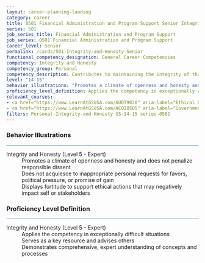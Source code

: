 ```yaml
---
layout: career-planning-landing
category: career
title: 0501 Financial Administration and Program Support Senior Integrity and Honesty
series: 501
job_series_title: Financial Administration and Program Support
job_series: 0501 Financial Administration and Program Support
career_level: Senior
permalink: /cards/501-Integrity-and-Honesty-Senior
functional_competency_designation: General Career Competencies
competency: Integrity and Honesty
competency_group: Personal
competency_description: Contributes to maintaining the integrity of the organization; displays high standards of ethical conduct and understands the impact of violating these standards on an organization, self, and others; is trustworthy
level: "14-15"
behavior_illustrations: "Promotes a climate of openness and honesty and does not penalize responsible dissent ? Does not acquiesce to inappropriate personal requests for favors, political pressure, or promise of gain ? Displays fortitude to support ethical actions that may negatively impact self or stakeholders"
proficiency_level_definition: Applies the competency in exceptionally difficult situations ? Serves as a key resource and advises others ? Demonstrates comprehensive, expert understanding of concepts and processes
relevant_courses: 
- <a href="https://www.LearnAtGSUSA.com/AUDT9030" aria-label="Ethical Decision Making for Auditors/Leaders (AUDT9030), GSU - https://www.LearnAtGSUSA.com/AUDT9030">Ethical Decision Making for Auditors/Leaders (AUDT9030), GSU</a>
- <a href="https://www.LearnAtGSUSA.com/ACQI8505" aria-label="Government Contract Law (ACQI8505), GSU - https://www.LearnAtGSUSA.com/ACQI8505">Government Contract Law (ACQI8505), GSU</a>
filters: Personal-Integrity-and-Honesty GS-14-15 series-0501
---
```


<div class="desktop:grid-col-6 margin-y-3">
  <div class="border-top-2 bg-white padding-3 shadow-5 height-full members-hover border-1px button-border border-top-blue radius-lg card-text-color">
    <h3>Behavior Illustrations</h3>
    <hr style="background-color: #1b74e0 !important;"/>
    <dl class="text-base card-content-color"><dt>Integrity and Honesty (Level 5 - Expert)</dt><dd>Promotes a climate of openness and honesty and does not penalize responsible dissent </dd><dd> Does not acquiesce to inappropriate personal requests for favors, political pressure, or promise of gain </dd><dd> Displays fortitude to support ethical actions that may negatively impact self or stakeholders</dd></dl>
  </div>
</div>
<div class="desktop:grid-col-6 margin-y-3">
  <div class="border-top-2 bg-white padding-3 shadow-5 height-full members-hover border-1px button-border border-top-blue radius-lg card-text-color">
    <h3>Proficiency Level Definition</h3>
     <hr style="background-color: #1b74e0 !important;"/>
    <dl class="text-base card-content-color"><dt>Integrity and Honesty (Level 5 - Expert)</dt><dd>Applies the competency in exceptionally difficult situations </dd><dd> Serves as a key resource and advises others </dd><dd> Demonstrates comprehensive, expert understanding of concepts and processes</dd></dl>
  </div>
</div>